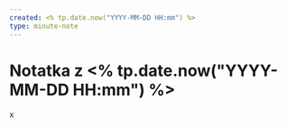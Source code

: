 ```yaml
---
created: <% tp.date.now("YYYY-MM-DD HH:mm") %>
type: minute-note
---
```


# Notatka z <% tp.date.now("YYYY-MM-DD HH:mm") %>

x
